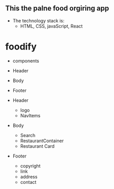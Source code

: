 ## This the palne food orgiring app
- The technology stack is:
    - HTML, CSS, javaScript, React


# foodify
- components
- Header
- Body
- Footer

- Header
  - logo
  - NavItems

- Body
  - Search
  - RestaurantContainer
  - Restaurant Card

- Footer
  - copyright
  - link
  - address
  - contact
